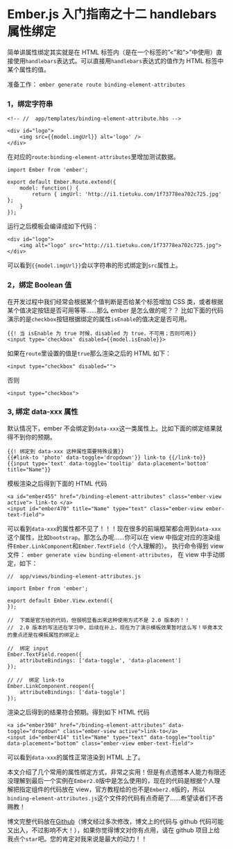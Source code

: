 # Ember.js 入门指南之十二 handlebars 属性绑定

简单讲属性绑定其实就是在 HTML 标签内（是在一个标签的”<”和“>”中使用）直接使用`handlebars`表达式。可以直接用`handlebars`表达式的值作为 HTML 标签中某个属性的值。

准备工作： `ember generate route binding-element-attributes`

### 1，绑定字符串

```
<!-- //  app/templates/binding-element-attribute.hbs -->

<div id="logo">  
    <img src={{model.imgUrl}} alt='logo' />
</div> 
```

在对应的`route:binding-element-attributes`里增加测试数据。

```
import Ember from 'ember';

export default Ember.Route.extend({  
    model: function() {
        return { imgUrl: 'http://i1.tietuku.com/1f73778ea702c725.jpg' };
    }
}); 
```

运行之后模板会编译成如下代码：

```
<div id="logo">  
    <img alt="logo" src="http://i1.tietuku.com/1f73778ea702c725.jpg">
</div> 
```

可以看到`{{model.imgUrl}}`会以字符串的形式绑定到`src`属性上。

### 2，绑定 Boolean 值

在开发过程中我们经常会根据某个值判断是否给某个标签增加 CSS 类，或者根据某个值决定按钮是否可用等等……那么 ember 是怎么做的呢？？ 比如下面的代码演示的是`checkbox`按钮根据绑定的属性`isEnable`的值决定是否可用。

```
{{! 当 isEnable 为 true 时候，disabled 为 true，不可用；否则可用}}
<input type='checkbox' disabled={{model.isEnable}}> 
```

如果在`route`里设置的值是`true`那么渲染之后的 HTML 如下：

```
<input type="checkbox" disabled=""> 
```

否则

```
<input type="checkbox"> 
```

### 3, 绑定 data-xxx 属性

默认情况下，ember 不会绑定到`data-xxx`这一类属性上。比如下面的绑定结果就得不到你的预期。

```
{{! 绑定到 data-xxx 这种属性需要特殊设置}}
{{#link-to 'photo' data-toggle='dropdown'}} link-to {{/link-to}}
{{input type='text' data-toggle='tooltip' data-placement='bottom' title="Name"}} 
```

模板渲染之后得到下面的 HTML 代码

```
<a id="ember455" href="/binding-element-attributes" class="ember-view active"> link-to </a>  
<input id="ember470" title="Name" type="text" class="ember-view ember-text-field"> 
```

可以看到`data-xxx`的属性都不见了！！！现在很多的前端框架都会用到`data-xxx`这个属性，比如`bootstrap`。那怎么办呢……你可以在 view 中指定对应的渲染组件`Ember.LinkComponent`和`Ember.TextField`（个人理解的）。 执行命令得到 view 文件：
`ember generate view binding-element-attributes`，
在 view 中手动绑定，如下：

```
//  app/views/binding-element-attributes.js

import Ember from 'ember';

export default Ember.View.extend({  
});

//  下面是官方给的代码，但很明显看出来这种使用方式不是 2.0 版本的！！
//  2.0 版本的写法还在学习中，后续在补上，现在为了演示模板效果暂时这么写！毕竟本文的重点还是在模板属性的绑定上

//  绑定 input
Ember.TextField.reopen({  
    attributeBindings: ['data-toggle', 'data-placement']
});

// //  绑定 link-to
Ember.LinkComponent.reopen({  
    attributeBindings: ['data-toggle']
}); 
```

渲染之后得到的结果符合预期。得到如下 HTML 代码

```
<a id="ember398" href="/binding-element-attributes" data-toggle="dropdown" class="ember-view active">link-to</a>  
<input id="ember414" title="Name" type="text" data-toggle="tooltip" data-placement="bottom" class="ember-view ember-text-field"> 
```

可以看到`data-xxx`的属性正常渲染到 HTML 上了。

本文介绍了几个常用的属性绑定方式，非常之实用！但是有点遗憾本人能力有限还没理解到最后一个实例在`Ember2.0`版中是怎么使用的，现在的代码是根据个人理解把指定组件的代码放在 view，官方教程给的也不是`Ember2.0`版的，所以`binding-element-attributes.js`这个文件的代码有点奇葩了……希望读者们不吝赐教！

博文完整代码放在[Github](https://github.com/ubuntuvim/my_emberjs_code)（博文经过多次修改，博文上的代码与 github 代码可能又出入，不过影响不大！），如果你觉得博文对你有点用，请在 github 项目上给我点个`star`吧。您的肯定对我来说是最大的动力！！